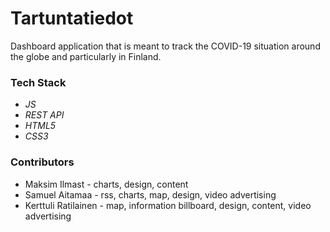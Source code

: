 # Tartuntatiedot

Dashboard application that is meant to track the COVID-19 situation around the globe and particularly in Finland.

### Tech Stack

- *JS* 
- *REST API*
- *HTML5*
- *CSS3*

### Contributors

- Maksim Ilmast - charts, design, content
- Samuel Aitamaa - rss, charts, map, design, video advertising
- Kerttuli Ratilainen - map, information billboard, design, content, video advertising

